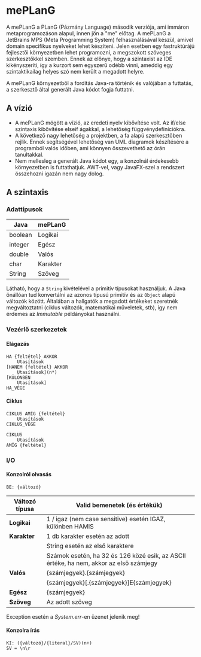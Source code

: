 
# mePLanG

A mePLanG a PLanG (Pázmány Language) második verziója, ami immáron metaprogramozáson alapul, innen jön a "me" előtag. A mePLanG a JetBrains MPS (Meta Programming System) felhasználásával készül, amivel domain specifikus nyelveket lehet készíteni. Jelen esetben egy fastruktúrájú fejlesztői környezetben lehet programozni, a megszokott szöveges szerkesztőkkel szemben. Ennek az előnye, hogy a szintaxist az IDE kikényszeríti, így a kurzort sem egyszerű odébb vinni, ameddig egy szintaktikailag helyes szó nem került a megadott helyre. 

A mePLanG környezetből a fordítás Java-ra történik és valójában a futtatás, a szerkesztő által generált Java kódot fogja futtatni. 

## A vízió

 - A mePLanG mögött a vízió, az eredeti nyelv kibővítése volt. Az if/else szintaxis kibővítése elseif ágakkal, a lehetőség függvénydefiníciókra.
 - A következő nagy lehetőség a projektben, a fa alapú szerkesztőben rejlik. Ennek segítségével lehetőség van UML diagramok készítésére a programból valós időben, ami könnyen összevethető az órán tanultakkal. 
 - Nem mellesleg a generált Java kódot egy, a konzolnál érdekesebb környezetben is futtathatjuk. AWT-vel, vagy JavaFX-szel a rendszert összehozni igazán nem nagy dolog.

## A szintaxis
### Adattípusok

| Java | mePLanG |
|--|--|
| boolean | Logikai |
| integer| Egész|
| double | Valós |
| char | Karakter |
| String | Szöveg |

Látható, hogy a `String` kivételével a primitív típusokat használjuk. A Java önállóan tud konvertálni az azonos típusú primitív és az `Object` alapú változók között. Általában a hallgatók a megadott értékeket szeretnék megváltoztatni (ciklus változók, matematikai műveletek, stb), így nem érdemes az *Immutable* példányokat használni.

### Vezérlő szerkezetek
#### Elágazás

    HA {feltétel} AKKOR
	    Utasítások
    [HANEM {feltétel} AKKOR
	    Utasítások](n*)
    [KÜLÖNBEN
	    Utasítások]
    HA_VÉGE
#### Ciklus

    CIKLUS AMÍG {feltétel}
	    Utasítások
    CIKLUS_VÉGE
    
    CIKLUS
	    Utasítások
    AMÍG {feltétel}
### I/O
#### Konzolról olvasás

    BE: {változó}
| Változó típusa | Valid bemenetek (és értékük) |
|--|--|
| **Logikai** | 1 / igaz (nem case sensitive) esetén IGAZ, különben HAMIS |
| **Karakter** | 1 db karakter esetén az adott |
|| String esetén az első karaktere |
|| Számok esetén, ha 32 és 126 közé esik, az ASCII értéke, ha nem, akkor az első számjegy |
| **Valós** | {számjegyek}.{számjegyek} |
|| {számjegyek}[.{számjegyek}]E{számjegyek} |
| **Egész** | {számjegyek} |
|**Szöveg**| Az adott szöveg |

Exception esetén a *System.err*-en üzenet jelenik meg!

#### Konzolra írás

    KI: ({változó}/{literal}/SV)(n+)
    SV = \n\r

<!--stackedit_data:
eyJoaXN0b3J5IjpbMTc2OTk1MjA0OF19
-->